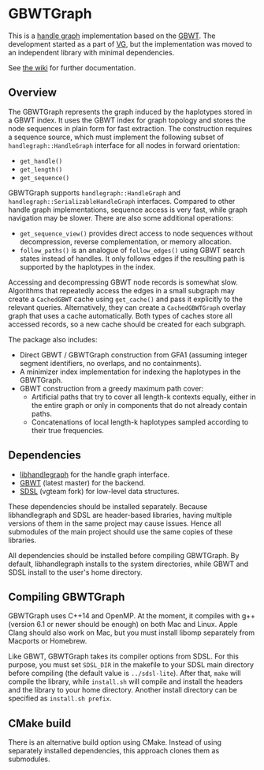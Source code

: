 # GBWTGraph

This is a [handle graph](https://github.com/vgteam/libhandlegraph) implementation based on the [GBWT](https://github.com/jltsiren/gbwt). The development started as a part of [VG](https://github.com/vgteam/vg), but the implementation was moved to an independent library with minimal dependencies.

See [the wiki](https://github.com/jltsiren/gbwtgraph/wiki) for further documentation.

## Overview

The GBWTGraph represents the graph induced by the haplotypes stored in a GBWT index. It uses the GBWT index for graph topology and stores the node sequences in plain form for fast extraction. The construction requires a sequence source, which must implement the following subset of `handlegraph::HandleGraph` interface for all nodes in forward orientation:

* `get_handle()`
* `get_length()`
* `get_sequence()`

GBWTGraph supports `handlegraph::HandleGraph` and `handlegraph::SerializableHandleGraph` interfaces. Compared to other handle graph implementations, sequence access is very fast, while graph navigation may be slower. There are also some additional operations:

* `get_sequence_view()` provides direct access to node sequences without decompression, reverse complementation, or memory allocation.
* `follow_paths()` is an analogue of `follow_edges()` using GBWT search states instead of handles. It only follows edges if the resulting path is supported by the haplotypes in the index.

Accessing and decompressing GBWT node records is somewhat slow. Algorithms that repeatedly access the edges in a small subgraph may create a `CachedGBWT` cache using `get_cache()` and pass it explicitly to the relevant queries. Alternatively, they can create a `CachedGBWTGraph` overlay graph that uses a cache automatically. Both types of caches store all accessed records, so a new cache should be created for each subgraph.

The package also includes:

* Direct GBWT / GBWTGraph construction from GFA1 (assuming integer segment identifiers, no overlaps, and no containments).
* A minimizer index implementation for indexing the haplotypes in the GBWTGraph.
* GBWT construction from a greedy maximum path cover:
  * Artificial paths that try to cover all length-k contexts equally, either in the entire graph or only in components that do not already contain paths.
  * Concatenations of local length-k haplotypes sampled according to their true frequencies.

## Dependencies

* [libhandlegraph](https://github.com/vgteam/libhandlegraph) for the handle graph interface.
* [GBWT](https://github.com/jltsiren/gbwt) (latest master) for the backend.
* [SDSL](https://github.com/vgteam/sdsl-lite) (vgteam fork) for low-level data structures.

These dependencies should be installed separately. Because libhandlegraph and SDSL are header-based libraries, having multiple versions of them in the same project may cause issues. Hence all submodules of the main project should use the same copies of these libraries.

All dependencies should be installed before compiling GBWTGraph. By default, libhandlegraph installs to the system directories, while GBWT and SDSL install to the user's home directory.

## Compiling GBWTGraph

GBWTGraph uses C++14 and OpenMP. At the moment, it compiles with g++ (version 6.1 or newer should be enough) on both Mac and Linux. Apple Clang  should also work on Mac, but you must install libomp separately from Macports or Homebrew.

Like GBWT, GBWTGraph takes its compiler options from SDSL. For this purpose, you must set `SDSL_DIR` in the makefile to your SDSL main directory before compiling (the default value is `../sdsl-lite`). After that, `make` will compile the library, while `install.sh` will compile and install the headers and the library to your home directory. Another install directory can be specified as `install.sh prefix`.

## CMake build

There is an alternative build option using CMake. Instead of using separately installed dependencies, this approach clones them as submodules.
